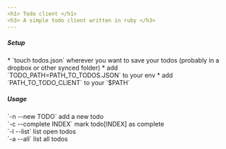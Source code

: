 ```yaml
---
<h1> Todo client </h1>
<h3> A simple todo client written in ruby </h3>
---
```


<h5>Setup</h5>
* `touch todos.json` wherever you want to save your todos (probably in a dropbox or other synced folder)
* add `TODO_PATH=PATH_TO_TODOS.JSON` to your env
* add `PATH_TO_TODO_CLIENT` to your `$PATH`

<h5>Usage</h5>
`-n --new TODO` add a new todo <br>
`-c --complete INDEX` mark todo[INDEX] as complete <br>
`-l --list` list open todos <br>
`-a --all` list all todos <br>

